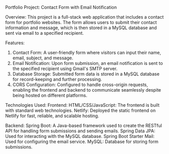 Portfolio Project: Contact Form with Email Notification

Overview:
This project is a full-stack web application that includes a contact form for portfolio websites. The form allows users to submit their contact information and message, which is then stored in a MySQL database and sent via email to a specified recipient.

Features:
1. Contact Form: A user-friendly form where visitors can input their name, email, subject, and message.
2. Email Notification: Upon form submission, an email notification is sent to the specified recipient using Gmail's SMTP server.
3. Database Storage: Submitted form data is stored in a MySQL database for record-keeping and further processing.
4. CORS Configuration: Configured to handle cross-origin requests, enabling the frontend and backend to communicate seamlessly despite being hosted on different platforms.

Technologies Used:
Frontend:
HTML/CSS/JavaScript: The frontend is built with standard web technologies.
Netlify: Deployed the static frontend on Netlify for fast, reliable, and scalable hosting.

Backend:
Spring Boot: A Java-based framework used to create the RESTful API for handling form submissions and sending emails.
Spring Data JPA: Used for interacting with the MySQL database.
Spring Boot Starter Mail: Used for configuring the email service.
MySQL: Database for storing form submissions.

